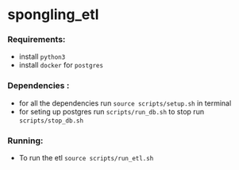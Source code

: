 # spongling_etl

### Requirements:
* install `python3` 
* install `docker` for `postgres` 

### Dependencies :
* for all the dependencies run `source scripts/setup.sh` in terminal
* for seting up postgres run `scripts/run_db.sh` to stop run `scripts/stop_db.sh`

### Running:
* To run the etl `source scripts/run_etl.sh`
